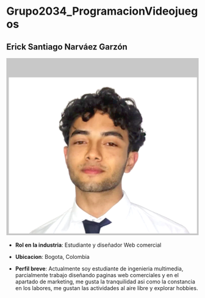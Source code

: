 ﻿# Grupo2034_ProgramacionVideojuegos

## Erick Santiago Narváez Garzón

![Foto Personal](erick/fotop.png)

- **Rol en la industria**: Estudiante y diseñador Web comercial
- **Ubicacion**: Bogota, Colombia

- **Perfil breve**: Actualmente soy estudiante de ingenieria multimedia, parcialmente trabajo diseñando paginas web comerciales y en el apartado de marketing, me gusta la tranquilidad asi como la constancia en los labores, me gustan las actividades al aire libre y explorar hobbies.

